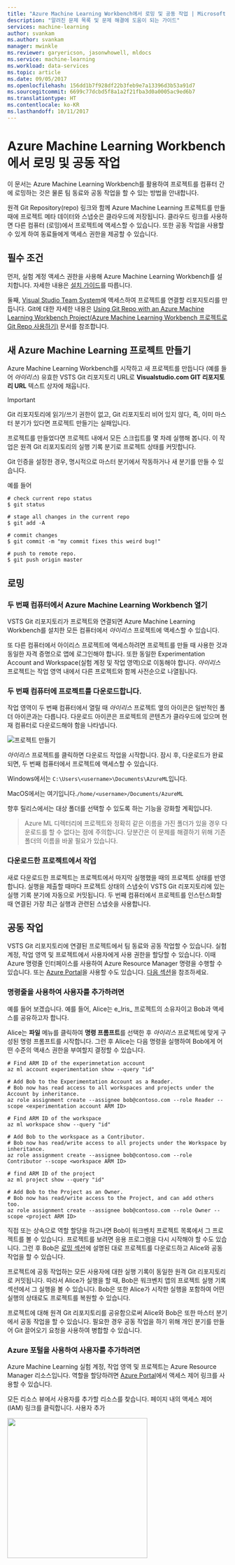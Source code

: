 ```yaml
---
title: "Azure Machine Learning Workbench에서 로밍 및 공동 작업 | Microsoft Docs"
description: "알려진 문제 목록 및 문제 해결에 도움이 되는 가이드"
services: machine-learning
author: svankam
ms.author: svankam
manager: mwinkle
ms.reviewer: garyericson, jasonwhowell, mldocs
ms.service: machine-learning
ms.workload: data-services
ms.topic: article
ms.date: 09/05/2017
ms.openlocfilehash: 156dd1b7f928df22b3feb9e7a13396d3b53a91d7
ms.sourcegitcommit: 6699c77dcbd5f8a1a2f21fba3d0a0005ac9ed6b7
ms.translationtype: HT
ms.contentlocale: ko-KR
ms.lasthandoff: 10/11/2017
---
```

# <a name="roaming-and-collaboration-in-azure-machine-learning-workbench"></a>Azure Machine Learning Workbench에서 로밍 및 공동 작업
이 문서는 Azure Machine Learning Workbench를 활용하여 프로젝트를 컴퓨터 간에 로밍하는 것은 물론 팀 동료와 공동 작업을 할 수 있는 방법을 안내합니다. 

원격 Git Repository(repo) 링크와 함께 Azure Machine Learning 프로젝트를 만들 때에 프로젝트 메타 데이터와 스냅숏은 클라우드에 저장됩니다. 클라우드 링크를 사용하면 다른 컴퓨터 (로밍)에서 프로젝트에 액세스할 수 있습니다. 또한 공동 작업을 사용할 수 있게 하여 동료들에게 액세스 권한을 제공할 수 있습니다. 

## <a name="prerequisites"></a>필수 조건
먼저, 실험 계정 액세스 권한을 사용해 Azure Machine Learning Workbench를 설치합니다. 자세한 내용은 [설치 가이드](quickstart-installation.md)를 따릅니다.

둘째, [Visual Studio Team System](https://www.visualstudio.com)에 액세스하여 프로젝트를 연결할 리포지토리를 만듭니다. Git에 대한 자세한 내용은 [Using Git Repo with an Azure Machine Learning Workbench Project(Azure Machine Learning Workbench 프로젝트로 Git Repo 사용하기)](using-git-ml-project.md) 문서를 참조합니다.

## <a name="create-a-new-azure-machine-learning-project"></a>새 Azure Machine Learning 프로젝트 만들기
Azure Machine Learning Workbench를 시작하고 새 프로젝트를 만듭니다 (예를 들어 _아이리스_) 유효한 VSTS Git 리포지토리 URL로 **Visualstudio.com GIT 리포지토리 URL** 텍스트 상자에 채웁니다. 
>[!IMPORTANT]
>Git 리포지토리에 읽기/쓰기 권한이 없고, Git 리포지토리 비어 있지 않다, 즉, 이미 마스터 분기가 있다면 프로젝트 만들기는 실패입니다.

프로젝트를 만들었다면 프로젝트 내에서 모든 스크립트를 몇 차례 실행해 봅니다. 이 작업은 원격 Git 리포지토리의 실행 기록 분기로 프로젝트 상태를 커밋합니다. 

Git 인증을 설정한 경우, 명시적으로 마스터 분기에서 작동하거나 새 분기를 만들 수 있습니다. 

예를 들어 
```
# check current repo status
$ git status

# stage all changes in the current repo
$ git add -A

# commit changes
$ git commit -m "my commit fixes this weird bug!"

# push to remote repo.
$ git push origin master
```

## <a name="roaming"></a>로밍
<a name="roaming"></a>

### <a name="open-azure-machine-learning-workbench-on-second-machine"></a>두 번째 컴퓨터에서 Azure Machine Learning Workbench 열기
VSTS Git 리포지토리가 프로젝트와 연결되면 Azure Machine Learning Workbench를 설치한 모든 컴퓨터에서 _아이리스_ 프로젝트에 액세스할 수 있습니다. 

또 다른 컴퓨터에서 아이리스 프로젝트에 액세스하려면 프로젝트를 만들 때 사용한 것과 동일한 자격 증명으로 앱에 로그인해야 합니다. 또한 동일한 Experimentation Account and Workspace(실험 계정 및 작업 영역)으로 이동해야 합니다. _아이리스_ 프로젝트는 작업 영역 내에서 다른 프로젝트와 함께 사전순으로 나열됩니다. 

### <a name="download-project-on-second-machine"></a>두 번째 컴퓨터에 프로젝트를 다운로드합니다.
작업 영역이 두 번째 컴퓨터에서 열릴 때 _아이리스_ 프로젝트 옆의 아이콘은 일반적인 폴더 아이콘과는 다릅니다. 다운로드 아이콘은 프로젝트의 콘텐츠가 클라우드에 있으며 현재 컴퓨터로 다운로드해야 함을 나타냅니다. 

![프로젝트 만들기](./media/roaming-and-collaboration/downloadable-project.png)

_아이리스_ 프로젝트를 클릭하면 다운로드 작업을 시작합니다. 잠시 후, 다운로드가 완료되면, 두 번째 컴퓨터에서 프로젝트에 액세스할 수 있습니다. 

Windows에서는 `C:\Users\<username>\Documents\AzureML`입니다.

MacOS에서는 여기입니다.`/home/<username>/Documents/AzureML`

향후 릴리스에서는 대상 폴더를 선택할 수 있도록 하는 기능을 강화할 계획입니다. 

>Azure ML 디렉터리에 프로젝트와 정확히 같은 이름을 가진 폴더가 있을 경우 다운로드를 할 수 없다는 점에 주의합니다. 당분간은 이 문제를 해결하기 위해 기존 폴더의 이름을 바꿀 필요가 있습니다.


### <a name="work-on-the-downloaded-project"></a>다운로드한 프로젝트에서 작업 
새로 다운로드한 프로젝트는 프로젝트에서 마지막 실행했을 때의 프로젝트 상태를 반영합니다. 실행을 제출할 때마다 프로젝트 상태의 스냅숏이 VSTS Git 리포지토리에 있는 실행 기록 분기에 자동으로 커밋됩니다. 두 번째 컴퓨터에서 프로젝트를 인스턴스화할 때 연결된 가장 최근 실행과 관련된 스냅숏을 사용합니다. 
 

## <a name="collaboration"></a>공동 작업
VSTS Git 리포지토리에 연결된 프로젝트에서 팀 동료와 공동 작업할 수 있습니다. 실험 계정, 작업 영역 및 프로젝트에서 사용자에게 사용 권한을 할당할 수 있습니다. 이때 Azure 명령줄 인터페이스를 사용하여 Azure Resource Manager 명령을 수행할 수 있습니다. 또는 [Azure Portal](https://portal.azure.com)을 사용할 수도 있습니다. [다음 섹션](#portal)을 참조하세요.    

### <a name="using-command-line-to-add-users"></a>명령줄을 사용하여 사용자를 추가하려면
예를 들어 보겠습니다. 예를 들어, Alice는 e_Iris_ 프로젝트의 소유자이고 Bob과 액세스를 공유하고자 합니다. 

Alice는 **파일** 메뉴를 클릭하여 **명령 프롬프트**를 선택한 후 _아이리스_ 프로젝트에 맞게 구성된 명령 프롬프트를 시작합니다. 그런 후 Alice는 다음 명령을 실행하여 Bob에게 어떤 수준의 액새스 권한을 부여할지 결정할 수 있습니다.  

```azurecli
# Find ARM ID of the experimnetation account
az ml account experimentation show --query "id"

# Add Bob to the Experimentation Account as a Reader.
# Bob now has read access to all workspaces and projects under the Account by inheritance.
az role assignment create --assignee bob@contoso.com --role Reader --scope <experimentation account ARM ID>

# Find ARM ID of the workspace
az ml workspace show --query "id"

# Add Bob to the workspace as a Contributor.
# Bob now has read/write access to all projects under the Workspace by inheritance.
az role assignment create --assignee bob@contoso.com --role Contributor --scope <workspace ARM ID>

# find ARM ID of the project 
az ml project show --query "id"

# Add Bob to the Project as an Owner.
# Bob now has read/write access to the Project, and can add others too.
az role assignment create --assignee bob@contoso.com --role Owner --scope <project ARM ID>
```

직접 또는 상속으로 역할 할당을 하고나면 Bob이 워크벤치 프로젝트 목록에서 그 프로젝트를 볼 수 있습니다. 프로젝트를 보려면 응용 프로그램을 다시 시작해야 할 수도 있습니다. 그런 후 Bob은 [로밍 섹션](#roaming)에 설명된 대로 프로젝트를 다운로드하고 Alice와 공동 작업을 할 수 있습니다. 

프로젝트에 공동 작업하는 모든 사용자에 대한 실행 기록이 동일한 원격 Git 리포지토리로 커밋됩니다. 따라서 Alice가 실행을 할 때, Bob은 워크벤치 앱의 프로젝트 실행 기록 섹션에서 그 실행을 볼 수 있습니다. Bob은 또한 Alice가 시작한 실행을 포함하여 어떤 실행의 상태로도 프로젝트를 복원할 수 있습니다. 

프로젝트에 대해 원격 Git 리포지토리를 공유함으로써 Alice와 Bob은 또한 마스터 분기에서 공동 작업을 할 수 있습니다. 필요한 경우 공동 작업을 하기 위해 개인 분기를 만들어 Git 끌어오기 요청을 사용하여 병합할 수 있습니다. 

### <a name="using-azure-portal-to-add-users"></a>Azure 포털을 사용하여 사용자를 추가하려면
<a name="portal"></a>

Azure Machine Learning 실험 계정, 작업 영역 및 프로젝트는 Azure Resource Manager 리소스입니다. 역할을 할당하려면 [Azure Portal](https://portal.azure.com)에서 액세스 제어 링크를 사용할 수 있습니다. 

모든 리소스 뷰에서 사용자를 추가할 리소스를 찾습니다. 페이지 내의 액세스 제어(IAM) 링크를 클릭합니다. 사용자 추가 

<img src="./media/roaming-and-collaboration/iam.png" width="320px">

